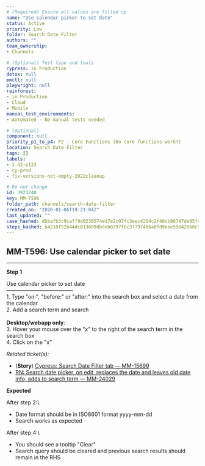 ```yaml
---
# (Required) Ensure all values are filled up
name: "Use calendar picker to set date"
status: Active
priority: Low
folder: Search Date Filter
authors: ""
team_ownership: 
- Channels

# (Optional) Test type and tools
cypress: in Production
detox: null
mmctl: null
playwright: null
rainforest: 
- in Production
- Cloud
- Mobile
manual_test_environments: 
- Automated - No manual tests needed

# (Optional)
component: null
priority_p1_to_p4: P2 - Core Functions (Do core functions work?)
location: Search Date Filter
tags: []
labels: 
- 1.42-p123
- cy-prod
- fix-versions-not-empty-2022cleanup

# Do not change
id: 3923240
key: MM-T596
folder_path: channels/search-date-filter
created_on: "2020-01-06T19:21:04Z"
last_updated: ""
case_hashed: dbbafb3c9caff9d0238574ed7e2c07fc3eec4264c2f40cb86747de95fc5b976dd84014da5755cfd984b5217877897d5b
steps_hashed: b4218f52b44dc813609dbdeb0297f6c377974b6a8fd9eee59d42668c9be6ba552575137428869753c3e3a8cd81c74bbd
---
```


## MM-T596: Use calendar picker to set date

---

**Step 1**

Use calendar picker to set date\
–––––––––––––––––––––––––\
1\. Type "on:", "before:" or "after:" into the search box and select a date from the calendar\
2\. Add a search term and search\
\
**Desktop/webapp only**:\
3\. Hover your mouse over the "x" to the right of the search term in the search box\
4\. Click on the "x"

_Related ticket(s):_

- (**Story**) [Cypress: Search Date Filter tab — MM-15699](https://mattermost.atlassian.net/browse/MM-15699)
- [RN: Search date picker, on edit, replaces the date and leaves old date info, adds to search term — MM-24029](https://mattermost.atlassian.net/browse/MM-24029)

**Expected**

After step 2:\\

- Date format should be in ISO8601 format yyyy-mm-dd
- Search works as expected

After step 4:\\

- You should see a tooltip "Clear"
- Search query should be cleared and previous search results should remain in the RHS
